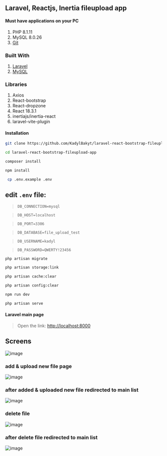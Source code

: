 ## Laravel, Reactjs, Inertia fileupload app

#### Must have applications on your PC

  1. PHP 8.1.11
  2. MySQL 8.0.26
  3. [Git](https://git-scm.com/downloads)
     

### Built With

 1. [Laravel](https://laravel.com/)
 2. [MySQL](https://www.mysql.com/)

### Libraries
 1. Axios 
 2. React-bootstrap
 3. React-dropzone
 4. React 18.3.1
 5. inertiajs/inertia-react
 6. laravel-vite-plugin

#### Installation
  

  ```sh
  git clone https://github.com/KadylBakyt/laravel-react-bootstrap-fileupload-app.git
  ```

  ```sh
  cd laravel-react-bootstrap-fileupload-app
  ```

  ```sh
  composer install
  ```

  ```sh
  npm install
  ```
  
 ```sh
  cp .env.example .env
  ```

## edit `.env` file: 
> `DB_CONNECTION=mysql`

> `DB_HOST=localhost`

> `DB_PORT=3306`

> `DB_DATABASE=file_upload_test`

> `DB_USERNAME=kadyl`

> `DB_PASSWORD=QWERTY!23456`


  ```sh
  php artisan migrate
  ```

  ```sh
  php artisan storage:link
  ```
 
  ```sh
  php artisan cache:clear
  ```

  ```sh
  php artisan config:clear
  ```

  ```sh
  npm run dev
  ```

  ```sh
  php artisan serve
  ```


#### Laravel main page

> Open the link: [http://localhost:8000](http://localhost:8000)


## Screens 
![image](https://github.com/user-attachments/assets/8ef7557f-8097-4906-b62d-16841d9d1f16)

### add & upload new file page
![image](https://github.com/user-attachments/assets/a39e4939-d00e-46d1-9d08-1ee852e77e0b)

### after added & uploaded new file redirected to main list
![image](https://github.com/user-attachments/assets/c4ad15c7-c8ee-4d76-b9f3-62f7643f9fc6)

### delete file
![image](https://github.com/user-attachments/assets/ff4a8786-913a-4bb8-bfe9-c1a0cc4881c2)

### after delete file redirected to main list
![image](https://github.com/user-attachments/assets/97a51fab-a91b-4e73-a667-87a0a8c692b3)








